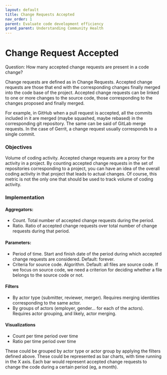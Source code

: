 ```yaml
---
layout: default
title: Change Requests Accepted
nav_order: 1
parent: Evaluate code development efficiency
grand_parent: Understanding Community Health
---
```


# Change Request Accepted
Question: How many accepted change requests are present in a code change?

Change requests are defined as in Change Requests. Accepted change requests are those that end with the corresponding changes finally merged into the code base of the project. Accepted change requests can be linked to one or more changes to the source code, those corresponding to the changes proposed and finally merged.

For example, in GitHub when a pull request is accepted, all the commits included in it are merged (maybe squashed, maybe rebased) in the corresponding git repository. The same can be said of GitLab merge requests. In the case of Gerrit, a change request usually corresponds to a single commit.

### Objectives
Volume of coding activity.
Accepted change requests are a proxy for the activity in a project. By counting accepted change requests in the set of repositories corresponding to a project, you can have an idea of the overall coding activity in that project that leads to actual changes. Of course, this metric is not the only one that should be used to track volume of coding activity.

### Implementation

#### Aggregators:
- Count. Total number of accepted change requests during the period.
- Ratio. Ratio of accepted change requests over total number of change requests during
  that period.

#### Parameters:
- Period of time. Start and finish date of the period during which accepted change
  requests are considered. Default: forever.
- Criteria for source code. Algorithm. Default: all files are source code. If we focus on
  source code, we need a criterion for deciding whether a file belongs to the source code
  or not.

#### Filters
- By actor type (submitter, reviewer, merger). Requires merging identities corresponding
  to the same actor.
- By groups of actors (employer, gender... for each of the actors). Requires actor
  grouping, and likely, actor merging.

#### Visualizations
- Count per time period over time
- Ratio per time period over time

These could be grouped by actor type or actor group by applying the filters defined above.
These could be represented as bar charts, with time running in the X axis. Each bar would
represent accepted change requests to change the code during a certain period (eg, a
month).